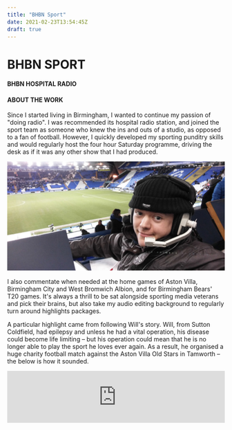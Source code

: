 ```yaml
---
title: "BHBN Sport"
date: 2021-02-23T13:54:45Z
draft: true
---
```

<div id="workwrap" class="bhbn-sport">
    <div class="container">
		<div class="row">
			<div class="col-lg-6 col-lg-offset-3">
				<h1>BHBN SPORT</h1>
				<h4>BHBN HOSPITAL RADIO</h4>
			</div>
		</div><!--/row -->
    </div> <!-- /container -->
</div><!--/workwrap -->

<section id="works"></section>
<div class="container">
	<div class="row centered mt mb">
		<div class="col-lg-8 col-lg-offset-2">
			<h4>ABOUT THE WORK</h4>
			<p>
				Since I started living in Birmingham, I wanted to continue my passion of "doing radio". I was recommended its hospital radio station, and joined the sport team as someone who knew the ins and outs of a studio, as opposed to a fan of football. However, I quickly developed my sporting punditry skills and would regularly host the four hour Saturday programme, driving the desk as if it was any other show that I had produced.
			</p>
		</div>
		<div class="col-lg-10 col-lg-offset-1 mt-half">
			<img class="img-responsive" src="img/portfolio/bhbn-sport-feature.jpg">
		</div>
		<div class="col-lg-8 col-lg-offset-2 mt-half">
			<p>
				I also commentate when needed at the home games of Aston Villa, Birmingham City and West Bromwich Albion, and for Birmingham Bears' T20 games. It's always a thrill to be sat alongside sporting media veterans and pick their brains, but also take my audio editing background to regularly turn around highlights packages.
			</p>
			<p>
				A particular highlight came from following Will's story. Will, from Sutton Coldfield, had epilepsy and unless he had a vital operation, his disease could become life limiting – but his operation could mean that he is no longer able to play the sport he loves ever again. As a result, he organised a huge charity football match against the Aston Villa Old Stars in Tamworth – the below is how it sounded.
			</p>
			<iframe width="100%" height="120" src="https://www.mixcloud.com/widget/iframe/?hide_cover=1&feed=%2FBHBNRadio%2Fthe-will-thorley-story-used-to-be-athletic-v-aston-villa-old-stars%2F" frameborder="0" ></iframe>
		</div>
	</div><!--/row -->
</div><!--/container -->